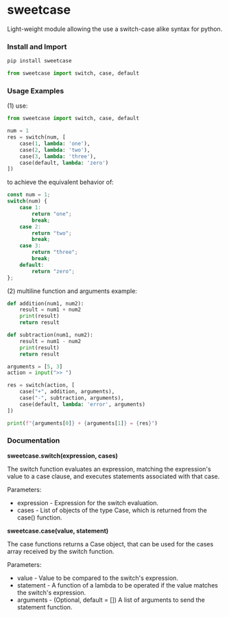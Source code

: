# sweetcase
Light-weight module allowing the use a switch-case alike syntax for python.

### Install and Import
```bash
pip install sweetcase
```

```python
from sweetcase import switch, case, default
```

### Usage Examples
(1) use:
```python
from sweetcase import switch, case, default

num = 1
res = switch(num, [
    case(1, lambda: 'one'),
    case(2, lambda: 'two'),
    case(3, lambda: 'three'),
    case(default, lambda: 'zero')
])
```

to achieve the equivalent behavior of:
```js
const num = 1;
switch(num) {
    case 1:
        return "one";
        break;
    case 2:
        return "two";
        break;
    case 3:
        return "three";
        break;
    default:
        return "zero";
};
```

(2) multiline function and arguments example:
```python
def addition(num1, num2):
    result = num1 + num2
    print(result)
    return result

def subtraction(num1, num2):
    result = num1 - num2
    print(result)
    return result

arguments = [5, 3]
action = input(">> ")

res = switch(action, [
    case("+", addition, arguments),
    case("-", subtraction, arguments),
    case(default, lambda: 'error', arguments)
])

print(f"{arguments[0]} + {arguments[1]} = {res}")
```

### Documentation
**sweetcase.switch(expression, cases)**

The switch function evaluates an expression, matching the expression's value to a case clause, and executes statements associated with that case.

Parameters:
* expression - Expression for the switch evaluation.
* cases - List of objects of the type Case, which is returned from the case() function.



**sweetcase.case(value, statement)**

The case functions returns a Case object, that can be used for the cases array received by the switch function.

Parameters:
* value -  Value to be compared to the switch's expression.
* statement - A function of a lambda to be operated if the value matches the switch's expression.
* arguments - (Optional, default = []) A list of arguments to send the statement function.
